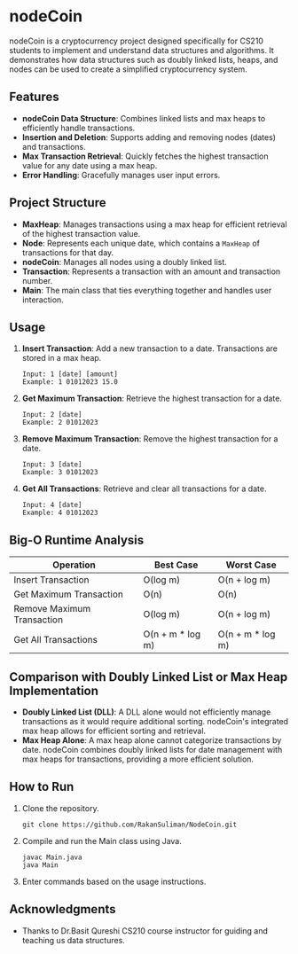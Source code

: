 # nodeCoin

nodeCoin is a cryptocurrency project designed specifically for CS210 students to implement and understand data structures and algorithms. It demonstrates how data structures such as doubly linked lists, heaps, and nodes can be used to create a simplified cryptocurrency system.

## Features

- **nodeCoin Data Structure**: Combines linked lists and max heaps to efficiently handle transactions.
- **Insertion and Deletion**: Supports adding and removing nodes (dates) and transactions.
- **Max Transaction Retrieval**: Quickly fetches the highest transaction value for any date using a max heap.
- **Error Handling**: Gracefully manages user input errors.

## Project Structure

- **MaxHeap**: Manages transactions using a max heap for efficient retrieval of the highest transaction value.
- **Node**: Represents each unique date, which contains a `MaxHeap` of transactions for that day.
- **nodeCoin**: Manages all nodes using a doubly linked list.
- **Transaction**: Represents a transaction with an amount and transaction number.
- **Main**: The main class that ties everything together and handles user interaction.

## Usage

1. **Insert Transaction**: Add a new transaction to a date. Transactions are stored in a max heap.
   ```
   Input: 1 [date] [amount]
   Example: 1 01012023 15.0
   ```

2. **Get Maximum Transaction**: Retrieve the highest transaction for a date.
   ```
   Input: 2 [date]
   Example: 2 01012023
   ```

3. **Remove Maximum Transaction**: Remove the highest transaction for a date.
   ```
   Input: 3 [date]
   Example: 3 01012023
   ```

4. **Get All Transactions**: Retrieve and clear all transactions for a date.
   ```
   Input: 4 [date]
   Example: 4 01012023
   ```

## Big-O Runtime Analysis

| Operation                  | Best Case      | Worst Case        |
|---------------------------|----------------|-------------------|
| Insert Transaction        | O(log m)       | O(n + log m)      |
| Get Maximum Transaction   | O(n)           | O(n)              |
| Remove Maximum Transaction| O(log m)       | O(n + log m)      |
| Get All Transactions      | O(n + m * log m)| O(n + m * log m)  |

## Comparison with Doubly Linked List or Max Heap Implementation

- **Doubly Linked List (DLL)**: A DLL alone would not efficiently manage transactions as it would require additional sorting. nodeCoin's integrated max heap allows for efficient sorting and retrieval.
- **Max Heap Alone**: A max heap alone cannot categorize transactions by date. nodeCoin combines doubly linked lists for date management with max heaps for transactions, providing a more efficient solution.
  
## How to Run

1. Clone the repository.
   ```
   git clone https://github.com/RakanSuliman/NodeCoin.git
   ```
2. Compile and run the Main class using Java.
   ```
   javac Main.java
   java Main
   ```
3. Enter commands based on the usage instructions.

## Acknowledgments

- Thanks to Dr.Basit Qureshi CS210 course instructor for guiding and teaching us data structures. 
